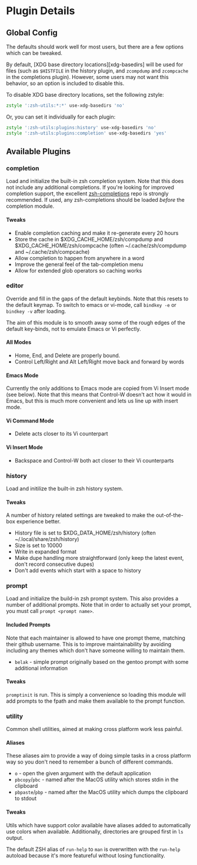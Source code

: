 # Plugin Details

## Global Config

The defaults should work well for most users, but there are a few options which
can be tweaked.

By default, [XDG base directory locations][xdg-basedirs] will be used for files
(such as `$HISTFILE` in the history plugin, and `zcompdump` and `zcompcache` in
the completions plugin). However, some users may not want this behavior, so an
option is included to disable this.

To disable XDG base directory locations, set the following zstyle:

```zsh
zstyle ':zsh-utils:*:*' use-xdg-basedirs 'no'
```

Or, you can set it individually for each plugin:

```zsh
zstyle ':zsh-utils:plugins:history' use-xdg-basedirs 'no'
zstyle ':zsh-utils:plugins:completion' use-xdg-basedirs 'yes'
```

## Available Plugins

### completion

Load and initialize the built-in zsh completion system. Note that this does not
include any additional completions. If you're looking for improved completion
support, the excellent [zsh-completions][zsh-completions] repo is strongly
recommended. If used, any zsh-completions should be loaded *before* the
completion module.

#### Tweaks

- Enable completion caching and make it re-generate every 20 hours
- Store the cache in $XDG_CACHE_HOME/zsh/compdump and $XDG_CACHE_HOME/zsh/compcache (often ~/.cache/zsh/compdump and ~/.cache/zsh/compcache)
- Allow completion to happen from anywhere in a word
- Improve the general feel of the tab-completion menu
- Allow for extended glob operators so caching works

### editor

Override and fill in the gaps of the default keybinds. Note that this resets
to the default keymap. To switch to emacs or vi-mode, call `bindkey -e` or
`bindkey -v` after loading.

The aim of this module is to smooth away some of the rough edges of the
default key-binds, not to emulate Emacs or Vi perfectly.

#### All Modes

- Home, End, and Delete are properly bound.
- Control Left/Right and Alt Left/Right move back and forward by words

#### Emacs Mode

Currently the only additions to Emacs mode are copied from Vi Insert mode (see
below). Note that this means that Control-W doesn't act how it would in Emacs,
but this is much more convenient and lets us line up with insert mode.

#### Vi Command Mode

- Delete acts closer to its Vi counterpart

#### Vi Insert Mode

- Backspace and Control-W both act closer to their Vi counterparts

### history

Load and initilize the built-in zsh history system.

#### Tweaks

A number of history related settings are tweaked to make the out-of-the-box
experience better.

- History file is set to $XDG_DATA_HOME/zsh/history (often ~/.local/share/zsh/history)
- Size is set to 10000
- Write in expanded format
- Make dupe handling more straightforward (only keep the latest event, don't
  record consecutive dupes)
- Don't add events which start with a space to history

### prompt

Load and initialize the build-in zsh prompt system. This also provides a
number of additional prompts. Note that in order to actually set your prompt,
you must call `prompt <prompt name>`.

#### Included Prompts

Note that each maintainer is allowed to have one prompt theme, matching their
github username. This is to improve maintainability by avoiding including any
themes which don't have someone willing to maintain them.

- `belak` - simple prompt originally based on the gentoo prompt with some
  additional information

#### Tweaks

`promptinit` is run. This is simply a convenience so loading this module will
add prompts to the fpath and make them available to the prompt function.

### utility

Common shell utilities, aimed at making cross platform work less painful.

#### Aliases

These aliases aim to provide a way of doing simple tasks in a cross platform
way so you don't need to remember a bunch of different commands.

- `o` - open the given argument with the default application
- `pbcopy`/`pbc` - named after the MacOS utility which stores stdin in the clipboard
- `pbpaste`/`pbp` - named after the MacOS utility which dumps the clipboard to stdout

#### Tweaks

Utils which have support color available have aliases added to automatically
use colors when available. Additionally, directories are grouped first in `ls`
output.

The default ZSH alias of `run-help` to `man` is overwritten with the `run-help`
autoload because it's more featureful without losing functionality.

[zsh-completions]: https://github.com/zsh-users/zsh-completions
